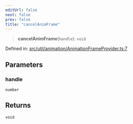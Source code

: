 ```yaml
---
editUrl: false
next: false
prev: false
title: "cancelAnimFrame"
---
```


> **cancelAnimFrame**(`handle`): `void`

Defined in: [src/util/animation/AnimationFrameProvider.ts:7](https://github.com/fabricjs/fabric.js/blob/9a792f4b7b8031f02ec7ea4ce8c99f810e45cfec/src/util/animation/AnimationFrameProvider.ts#L7)

## Parameters

### handle

`number`

## Returns

`void`
